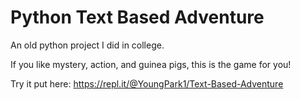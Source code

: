 # Python Text Based Adventure
An old python project I did in college.

If you like mystery, action, and guinea pigs, this is the game for you!

Try it put here: https://repl.it/@YoungPark1/Text-Based-Adventure
